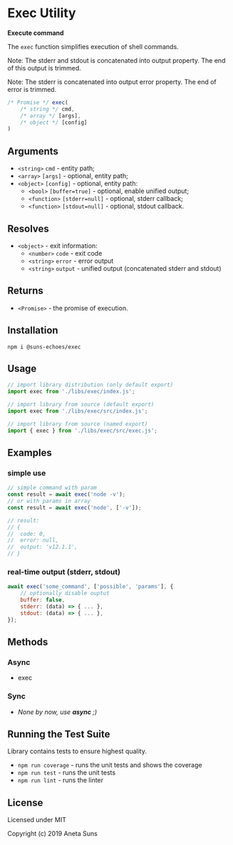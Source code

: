 Exec Utility
============

**Execute command**

The `exec` function simplifies execution of shell commands.

Note: The stderr and stdout is concatenated into output property. The end of this output is trimmed.

Note: The stderr is concatenated into output error property. The end of error is trimmed.

```js
/* Promise */ exec(
	/* string */ cmd,
	/* array */ [args],
	/* object */ [config]
)
```


Arguments
---------

* `<string>` `cmd` - entity path;
* `<array>` `[args]` - optional, entity path;
* `<object>` `[config]` - optional, entity path:
	* `<bool>` `[buffer=true]` - optional, enable unified output;
	* `<function>` `[stderr=null]` - optional, stderr callback;
	* `<function>` `[stdout=null]` - optional, stdout callback.


Resolves
--------

* `<object>` - exit information:
	* `<number>` `code` - exit code
	* `<string>` `error` - error output
	* `<string>` `output` - unified output (concatenated stderr and stdout)


Returns
-------

* `<Promise>` - the promise of execution.


Installation
------------

`npm i @suns-echoes/exec`


Usage
-----

```js
// import library distribution (only default export)
import exec from './libs/exec/index.js';
```

```js
// import library from source (default export)
import exec from './libs/exec/src/index.js';
```

```js
// import library from source (named export)
import { exec } from './libs/exec/src/exec.js';
```


Examples
--------

### simple use

```js
// simple command with param
const result = await exec('node -v');
// or with params in array
const result = await exec('node', ['-v']);

// result:
// {
// 	code: 0,
// 	error: null,
// 	output: 'v12.1.1',
// }
```

### real-time output (stderr, stdout)

```js
await exec('some_command', ['possible', 'params'], {
	// optionally disable ouptut
	buffer: false,
	stderr: (data) => { ... },
	stdout: (data) => { ... },
});
```


Methods
-------

### Async

* exec

### Sync

* *None by now, use **async** ;)*


Running the Test Suite
----------------------

Library contains tests to ensure highest quality.

* `npm run coverage` - runs the unit tests and shows the coverage
* `npm run test` - runs the unit tests
* `npm run lint` - runs the linter


License
-------

Licensed under MIT

Copyright (c) 2019 Aneta Suns

